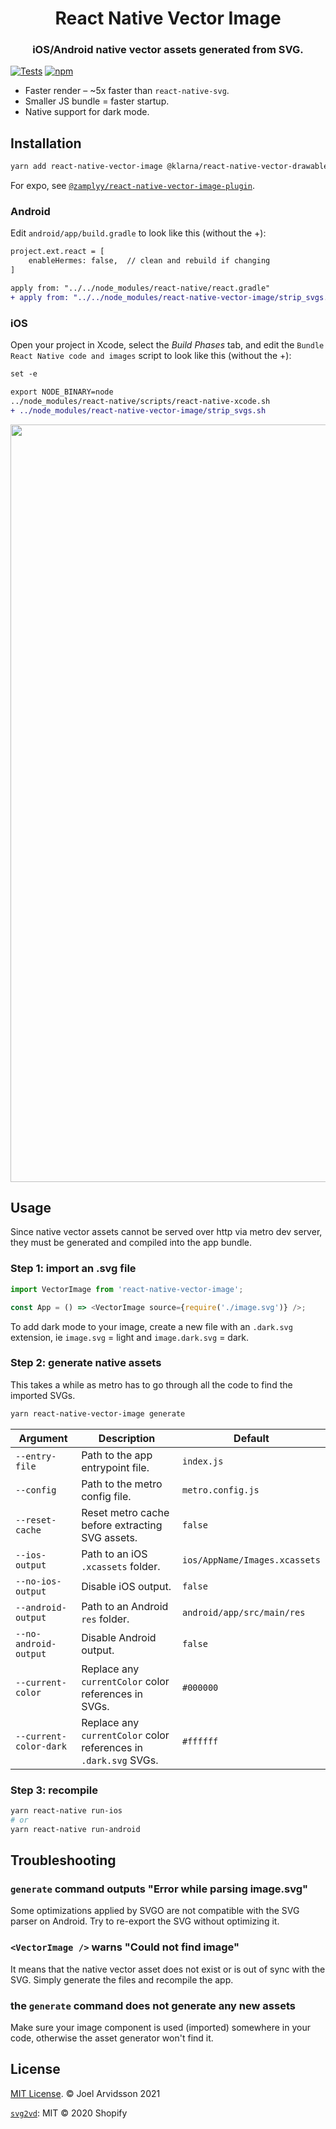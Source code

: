 <p align="center">
  <h1 align="center">React Native Vector Image</h1>
  <h3 align="center">iOS/Android native vector assets generated from SVG.</h3>
</p>

[![Tests](https://github.com/oblador/react-native-vector-image/actions/workflows/tests.yml/badge.svg)](https://github.com/oblador/react-native-vector-image/actions/workflows/tests.yml) [![npm](https://img.shields.io/npm/v/react-native-vector-image.svg)](https://npmjs.com/package/react-native-vector-image)

- Faster render – ~5x faster than `react-native-svg`.
- Smaller JS bundle = faster startup.
- Native support for dark mode.

## Installation

```sh
yarn add react-native-vector-image @klarna/react-native-vector-drawable
```

For expo, see [`@zamplyy/react-native-vector-image-plugin`](https://github.com/zamplyy/react-native-vector-image-plugin).

### Android

Edit `android/app/build.gradle` to look like this (without the +):

```diff
project.ext.react = [
    enableHermes: false,  // clean and rebuild if changing
]

apply from: "../../node_modules/react-native/react.gradle"
+ apply from: "../../node_modules/react-native-vector-image/strip_svgs.gradle"
```

### iOS

Open your project in Xcode, select the _Build Phases_ tab, and edit the `Bundle React Native code and images` script to look like this (without the +):

```diff
set -e

export NODE_BINARY=node
../node_modules/react-native/scripts/react-native-xcode.sh
+ ../node_modules/react-native-vector-image/strip_svgs.sh
```

<img width="1212" alt="" src="https://user-images.githubusercontent.com/378279/115999935-544c0600-a5ee-11eb-9c59-6fb50e434ed0.png">

## Usage

Since native vector assets cannot be served over http via metro dev server, they must be generated and compiled into the app bundle.

### Step 1: import an .svg file

```js
import VectorImage from 'react-native-vector-image';

const App = () => <VectorImage source={require('./image.svg')} />;
```

To add dark mode to your image, create a new file with an `.dark.svg` extension, ie `image.svg` = light and `image.dark.svg` = dark.

### Step 2: generate native assets

This takes a while as metro has to go through all the code to find the imported SVGs.

```sh
yarn react-native-vector-image generate
```

| Argument               | Description                                                      | Default                       |
| ---------------------- | ---------------------------------------------------------------- | ----------------------------- |
| `--entry-file`         | Path to the app entrypoint file.                                 | `index.js`                    |
| `--config`             | Path to the metro config file.                                   | `metro.config.js`             |
| `--reset-cache`        | Reset metro cache before extracting SVG assets.                  | `false`                       |
| `--ios-output`         | Path to an iOS `.xcassets` folder.                               | `ios/AppName/Images.xcassets` |
| `--no-ios-output`      | Disable iOS output.                                              | `false`                       |
| `--android-output`     | Path to an Android `res` folder.                                 | `android/app/src/main/res`    |
| `--no-android-output`  | Disable Android output.                                          | `false`                       |
| `--current-color`      | Replace any `currentColor` color references in SVGs.             | `#000000`                     |
| `--current-color-dark` | Replace any `currentColor` color references in `.dark.svg` SVGs. | `#ffffff`                     |

### Step 3: recompile

```sh
yarn react-native run-ios
# or
yarn react-native run-android
```

## Troubleshooting

### `generate` command outputs "Error while parsing image.svg"

Some optimizations applied by SVGO are not compatible with the SVG parser on Android. Try to re-export the SVG without optimizing it.

### `<VectorImage />` warns "Could not find image"

It means that the native vector asset does not exist or is out of sync with the SVG. Simply generate the files and recompile the app.

### the `generate` command does not generate any new assets

Make sure your image component is used (imported) somewhere in your code, otherwise the asset generator won't find it.

## License

[MIT License](http://opensource.org/licenses/mit-license.html). © Joel Arvidsson 2021

[`svg2vd`](https://github.com/Shopify/svg2vd): MIT © 2020 Shopify
